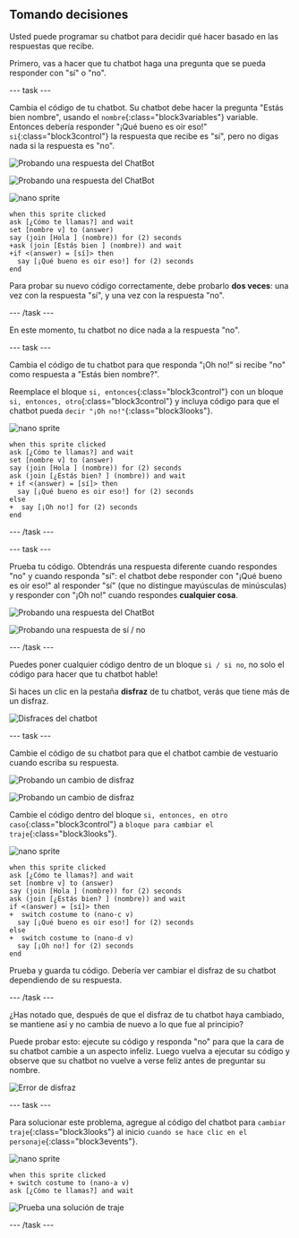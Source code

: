 ## Tomando decisiones

Usted puede programar su chatbot para decidir qué hacer basado en las respuestas que recibe.

Primero, vas a hacer que tu chatbot haga una pregunta que se pueda responder con "sí" o "no".

--- task ---

Cambia el código de tu chatbot. Su chatbot debe hacer la pregunta "Estás bien nombre", usando el `nombre`{:class="block3variables"} variable. Entonces debería responder "¡Qué bueno es oir eso!" `si`{:class="block3control"} la respuesta que recibe es "sí", pero no digas nada si la respuesta es "no".

![Probando una respuesta del ChatBot](images/chatbot-if-test1-annotated.png)

![Probando una respuesta del ChatBot](images/chatbot-if-test2.png)

![nano sprite](images/nano-sprite.png)

```blocks3
when this sprite clicked
ask [¿Cómo te llamas?] and wait
set [nombre v] to (answer)
say (join [Hola ] (nombre)) for (2) seconds
+ask (join [Estás bien ] (nombre)) and wait
+if <(answer) = [sí]> then 
  say [¡Qué bueno es oir eso!] for (2) seconds
end
```

Para probar su nuevo código correctamente, debe probarlo **dos veces**: una vez con la respuesta "sí", y una vez con la respuesta "no".

--- /task ---

En este momento, tu chatbot no dice nada a la respuesta "no".

--- task ---

Cambia el código de tu chatbot para que responda "¡Oh no!" si recibe "no" como respuesta a "Estás bien nombre?".

Reemplace el bloque `si, entonces`{:class="block3control"} con un bloque `si, entonces, otro`{:class="block3control"} y incluya código para que el chatbot pueda `decir "¡Oh no!"`{:class="block3looks"}.

![nano sprite](images/nano-sprite.png)

```blocks3
when this sprite clicked
ask [¿Cómo te llamas?] and wait
set [nombre v] to (answer)
say (join [Hola ] (nombre)) for (2) seconds
ask (join [¿Estás bien? ] (nombre)) and wait
+ if <(answer) = [sí]> then 
  say [¡Qué bueno es oir eso!] for (2) seconds
else 
+  say [¡Oh no!] for (2) seconds
end
```

--- /task ---

--- task ---

Prueba tu código. Obtendrás una respuesta diferente cuando respondes "no" y cuando responda "sí": el chatbot debe responder con "¡Qué bueno es oir eso!" al responder "sí" (que no distingue mayúsculas de minúsculas) y responder con "¡Oh no!" cuando respondes **cualquier cosa**.

![Probando una respuesta del ChatBot](images/chatbot-if-test2.png)

![Probando una respuesta de sí / no](images/chatbot-if-else-test.png)

--- /task ---

Puedes poner cualquier código dentro de un bloque `si / si no`, no solo el código para hacer que tu chatbot hable!

Si haces un clic en la pestaña **disfraz** de tu chatbot, verás que tiene más de un disfraz.

![Disfraces del chatbot](images/chatbot-costume-view-annotated.png)

--- task ---

Cambie el código de su chatbot para que el chatbot cambie de vestuario cuando escriba su respuesta.

![Probando un cambio de disfraz](images/chatbot-costume-test1.png)

![Probando un cambio de disfraz](images/chatbot-costume-test2.png)

Cambie el código dentro del bloque `si, entonces, en otro caso`{:class="block3control"} a `bloque para cambiar el traje`{:class="block3looks"}.

![nano sprite](images/nano-sprite.png)

```blocks3
when this sprite clicked
ask [¿Cómo te llamas?] and wait
set [nombre v] to (answer)
say (join [Hola ] (nombre)) for (2) seconds
ask (join [¿Estás bien? ] (nombre)) and wait
if <(answer) = [sí]> then 
+  switch costume to (nano-c v)
  say [¡Qué bueno es oir eso!] for (2) seconds
else 
+  switch costume to (nano-d v)
  say [¡Oh no!] for (2) seconds
end
```

Prueba y guarda tu código. Debería ver cambiar el disfraz de su chatbot dependiendo de su respuesta.

--- /task ---

¿Has notado que, después de que el disfraz de tu chatbot haya cambiado, se mantiene así y no cambia de nuevo a lo que fue al principio?

Puede probar esto: ejecute su código y responda "no" para que la cara de su chatbot cambie a un aspecto infeliz. Luego vuelva a ejecutar su código y observe que su chatbot no vuelve a verse feliz antes de preguntar su nombre.

![Error de disfraz](images/chatbot-costume-bug-test.png)

--- task ---

Para solucionar este problema, agregue al código del chatbot para `cambiar traje`{:class="block3looks"} al inicio `cuando se hace clic en el personaje`{:class="block3events"}.

![nano sprite](images/nano-sprite.png)

```blocks3
when this sprite clicked
+ switch costume to (nano-a v)
ask [¿Cómo te llamas?] and wait
```

![Prueba una solución de traje](images/chatbot-costume-fix-test.png)

--- /task ---